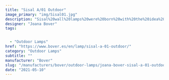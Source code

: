 ```yaml
---
title: "Sisal A/01 Outdoor"
image_primary: "img/Sisal01.jpg"
description: "Sisal%20wall%20lamps%20were%20born%20with%20the%20idea%20of%20being%20able%20to%20combine%20with%20Bover%27s%20Outdoor%20products.%20The%20same%20language%2C%20the%20same%20organic%20and%20handmade%20expression%20that%20characterizes%20most%20of%20our%20exterior%20collections%2C%20hand-woven%20with%20recyclable%20synthetic%20fibers%20and%20with%20quality%20finishes%20that%20give%20the%20outdoors%20fixures%20their%20own%20identity.%0A%0A%0A%0A"
designer: "Joana Bover"
tags: 


  - "Outdoor Lamps"
href: "https://www.bover.es/en/lamp/sisal-a-01-outdoor/"
category: "Outdoor Lamps"
subtitle: ""
manufacturer: "Bover"
slug: "/manufacturers/bover/outdoor-lamps/joana-bover-sisal-a-01-outdoor"
date: "2021-05-10"
---
```

